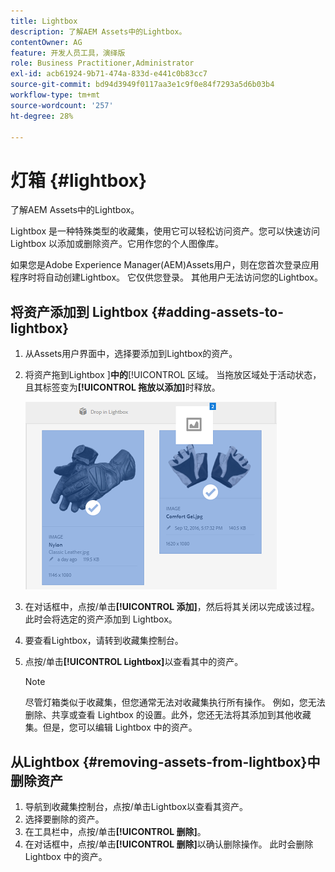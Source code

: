 ```yaml
---
title: Lightbox
description: 了解AEM Assets中的Lightbox。
contentOwner: AG
feature: 开发人员工具，演绎版
role: Business Practitioner,Administrator
exl-id: acb61924-9b71-474a-833d-e441c0b83cc7
source-git-commit: bd94d3949f0117aa3e1c9f0e84f7293a5d6b03b4
workflow-type: tm+mt
source-wordcount: '257'
ht-degree: 28%

---
```


# 灯箱 {#lightbox}

了解AEM Assets中的Lightbox。

Lightbox 是一种特殊类型的收藏集，使用它可以轻松访问资产。您可以快速访问 Lightbox 以添加或删除资产。它用作您的个人图像库。

如果您是Adobe Experience Manager(AEM)Assets用户，则在您首次登录应用程序时将自动创建Lightbox。 它仅供您登录。 其他用户无法访问您的Lightbox。

## 将资产添加到 Lightbox {#adding-assets-to-lightbox}

1. 从Assets用户界面中，选择要添加到Lightbox的资产。
1. 将资产拖到Lightbox ]**中的**[!UICONTROL &#x200B;区域。 当拖放区域处于活动状态，且其标签变为&#x200B;**[!UICONTROL 拖放以添加]**&#x200B;时释放。

   ![add_to_lightbox](assets/add_to_lightbox.png)

1. 在对话框中，点按/单击&#x200B;**[!UICONTROL 添加]**，然后将其关闭以完成该过程。 此时会将选定的资产添加到 Lightbox。
1. 要查看Lightbox，请转到收藏集控制台。
1. 点按/单击&#x200B;**[!UICONTROL Lightbox]**&#x200B;以查看其中的资产。

   >[!NOTE]
   >
   >尽管灯箱类似于收藏集，但您通常无法对收藏集执行所有操作。 例如，您无法删除、共享或查看 Lightbox 的设置。此外，您还无法将其添加到其他收藏集。但是，您可以编辑 Lightbox 中的资产。

## 从Lightbox {#removing-assets-from-lightbox}中删除资产

1. 导航到收藏集控制台，点按/单击Lightbox以查看其资产。
1. 选择要删除的资产。
1. 在工具栏中，点按/单击&#x200B;**[!UICONTROL 删除]**。
1. 在对话框中，点按/单击&#x200B;**[!UICONTROL 删除]**&#x200B;以确认删除操作。 此时会删除 Lightbox 中的资产。
